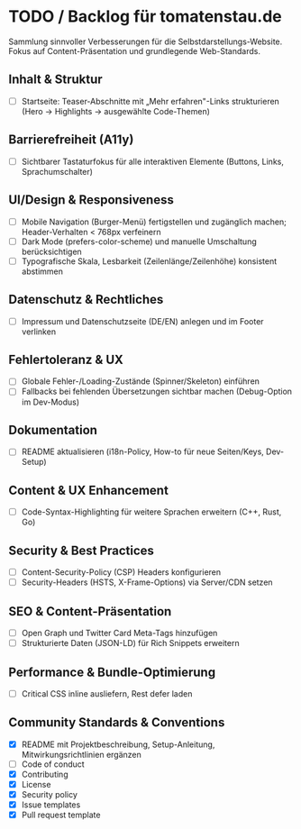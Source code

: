 # TODO / Backlog für tomatenstau.de

Sammlung sinnvoller Verbesserungen für die Selbstdarstellungs-Website. Fokus auf Content-Präsentation und grundlegende Web-Standards.

## Inhalt & Struktur

- [ ] Startseite: Teaser-Abschnitte mit „Mehr erfahren"-Links strukturieren (Hero → Highlights → ausgewählte Code-Themen)

## Barrierefreiheit (A11y)

- [ ] Sichtbarer Tastaturfokus für alle interaktiven Elemente (Buttons, Links, Sprachumschalter)

## UI/Design & Responsiveness

- [ ] Mobile Navigation (Burger-Menü) fertigstellen und zugänglich machen; Header-Verhalten < 768px verfeinern
- [ ] Dark Mode (prefers-color-scheme) und manuelle Umschaltung berücksichtigen
- [ ] Typografische Skala, Lesbarkeit (Zeilenlänge/Zeilenhöhe) konsistent abstimmen

## Datenschutz & Rechtliches

- [ ] Impressum und Datenschutzseite (DE/EN) anlegen und im Footer verlinken

## Fehlertoleranz & UX

- [ ] Globale Fehler-/Loading-Zustände (Spinner/Skeleton) einführen
- [ ] Fallbacks bei fehlenden Übersetzungen sichtbar machen (Debug-Option im Dev-Modus)

## Dokumentation

- [ ] README aktualisieren (i18n-Policy, How-to für neue Seiten/Keys, Dev-Setup)

## Content & UX Enhancement

- [ ] Code-Syntax-Highlighting für weitere Sprachen erweitern (C++, Rust, Go)

## Security & Best Practices

- [ ] Content-Security-Policy (CSP) Headers konfigurieren
- [ ] Security-Headers (HSTS, X-Frame-Options) via Server/CDN setzen

## SEO & Content-Präsentation

- [ ] Open Graph und Twitter Card Meta-Tags hinzufügen
- [ ] Strukturierte Daten (JSON-LD) für Rich Snippets erweitern

## Performance & Bundle-Optimierung

- [ ] Critical CSS inline ausliefern, Rest defer laden

## Community Standards & Conventions

- [x] README mit Projektbeschreibung, Setup-Anleitung, Mitwirkungsrichtlinien ergänzen
- [ ] Code of conduct
- [x] Contributing
- [x] License
- [x] Security policy
- [x] Issue templates
- [x] Pull request template
